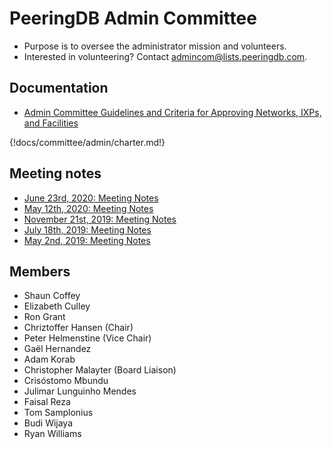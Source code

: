 # PeeringDB Admin Committee

- Purpose is to oversee the administrator mission and volunteers.
- Interested in volunteering? Contact [admincom@lists.peeringdb.com](mailto:admincom@lists.peeringdb.com).

## Documentation

- [Admin Committee Guidelines and Criteria for Approving Networks, IXPs, and Facilities](approval-guidelines)

{!docs/committee/admin/charter.md!}

## Meeting notes

- [June 23rd, 2020: Meeting Notes](notes/2020-06-23_Admin_Committee_Notes.pdf)
- [May 12th, 2020: Meeting Notes](notes/2020-05-12_Admin_Committee_Notes.pdf)
- [November 21st, 2019: Meeting Notes](notes/2019-11-21_Admin_Committee_Notes.pdf)
- [July 18th, 2019: Meeting Notes](notes/2019-07-18_Admin_Committee_Notes.pdf)
- [May 2nd, 2019: Meeting Notes](notes/2019-05-02_Admin_Committee_Notes.pdf)

## Members
- Shaun Coffey
- Elizabeth Culley
- Ron Grant
- Chriztoffer Hansen (Chair)
- Peter Helmenstine (Vice Chair)
- Gaël Hernandez
- Adam Korab
- Christopher Malayter (Board Liaison)
- Crisóstomo Mbundu
- Julimar Lunguinho Mendes
- Faisal Reza
- Tom Samplonius
- Budi Wijaya
- Ryan Williams
